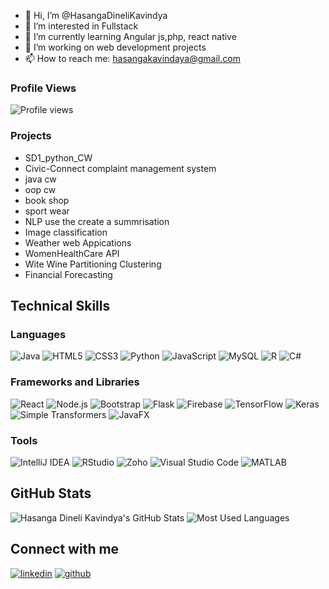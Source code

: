 - 👋 Hi, I’m @HasangaDineliKavindya
- 👀 I’m interested in Fullstack
- 🌱 I’m currently learning Angular js,php, react native
- 💼 I’m working on web development projects
- 📫 How to reach me: hasangakavindaya@gmail.com 


### Profile Views
![Profile views](https://komarev.com/ghpvc/?username=HasangaDineliKavindya)

### Projects
- SD1_python_CW
- Civic-Connect complaint management system
- java cw
- oop cw
- book shop
- sport wear
- NLP use the create a summrisation
- Image classification 
- Weather web Appications
- WomenHealthCare API
- Wite Wine Partitioning Clustering
- Financial Forecasting 

## Technical Skills
### Languages
![Java](https://img.shields.io/badge/Java-ED8B00?style=for-the-badge&logo=java&logoColor=white)
![HTML5](https://img.shields.io/badge/HTML5-E34F26?style=for-the-badge&logo=html5&logoColor=white)
![CSS3](https://img.shields.io/badge/CSS3-1572B6?style=for-the-badge&logo=css3&logoColor=white)
![Python](https://img.shields.io/badge/Python-3776AB?style=for-the-badge&logo=python&logoColor=white)
![JavaScript](https://img.shields.io/badge/JavaScript-F7DF1E?style=for-the-badge&logo=javascript&logoColor=black)
![MySQL](https://img.shields.io/badge/MySQL-4479A1?style=for-the-badge&logo=mysql&logoColor=white)
![R](https://img.shields.io/badge/R-276DC3?style=for-the-badge&logo=r&logoColor=white)
![C#](https://img.shields.io/badge/C%23-239120?style=for-the-badge&logo=c-sharp&logoColor=white)

### Frameworks and Libraries
![React](https://img.shields.io/badge/React-20232A?style=for-the-badge&logo=react&logoColor=61DAFB)
![Node.js](https://img.shields.io/badge/Node.js-43853D?style=for-the-badge&logo=node-dot-js&logoColor=white)
![Bootstrap](https://img.shields.io/badge/Bootstrap-563D7C?style=for-the-badge&logo=bootstrap&logoColor=white)
![Flask](https://img.shields.io/badge/Flask-000000?style=for-the-badge&logo=flask&logoColor=white)
![Firebase](https://img.shields.io/badge/Firebase-FFCA28?style=for-the-badge&logo=firebase&logoColor=black)
![TensorFlow](https://img.shields.io/badge/TensorFlow-FF6F00?style=for-the-badge&logo=tensorflow&logoColor=white)
![Keras](https://img.shields.io/badge/Keras-D00000?style=for-the-badge&logo=keras&logoColor=white)
![Simple Transformers](https://img.shields.io/badge/Simple_Transformers-0088CC?style=for-the-badge&logo=python&logoColor=white)
![JavaFX](https://img.shields.io/badge/JavaFX-007396?style=for-the-badge&logo=java&logoColor=white)

### Tools
![IntelliJ IDEA](https://img.shields.io/badge/IntelliJ%20IDEA-000000.svg?style=for-the-badge&logo=intellij-idea&logoColor=white)
![RStudio](https://img.shields.io/badge/RStudio-75AADB?style=for-the-badge&logo=rstudio&logoColor=white)
![Zoho](https://img.shields.io/badge/Zoho-C8202B?style=for-the-badge&logo=zoho&logoColor=white)
![Visual Studio Code](https://img.shields.io/badge/Visual%20Studio%20Code-0078D4.svg?style=for-the-badge&logo=visual-studio-code&logoColor=white)
![MATLAB](https://img.shields.io/badge/MATLAB-0076A8?style=for-the-badge&logo=mathworks&logoColor=white)

## GitHub Stats

![Hasanga Dineli Kavindya's GitHub Stats](https://github-readme-stats.vercel.app/api?username=HasangaDineliKavindya&show_icons=true&theme=radical)
![Most Used Languages](https://github-readme-stats.vercel.app/api/top-langs/?username=HasangaDineliKavindya&layout=compact&theme=radical)

## Connect with me 

[![linkedin](https://skillicons.dev/icons?i=linkedin)](#https://www.linkedin.com/in/hasanga-dineli-kavindya-142896236/)
[![github](https://skillicons.dev/icons?i=github)](#https://github.com/HasangaDineliKavindya)

<!---
HasangaDineliKavindya/HasangaDineliKavindya is a ✨ special ✨ repository because its `README.md` (this file) appears on your GitHub profile.
You can click the Preview link to take a look at your changes.
--->
